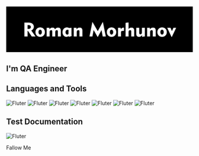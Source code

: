 [![Header](https://github.com/morgunov1/morgunov1/blob/main/assets/Group%20133.png)](https://github.com/morgunov1)

## I'm QA Engineer

## Languages and Tools
![Fluter](https://img.shields.io/badge/-JavaScript-090909?style=for-the-badge&logo=JavaScript)
![Fluter](https://img.shields.io/badge/-Postman-090909?style=for-the-badge&logo=Postman)
![Fluter](https://img.shields.io/badge/-MySQL-090909?style=for-the-badge&logo=MySQL)
![Fluter](https://img.shields.io/badge/-GitBash-090909?style=for-the-badge&logo=Git)
![Fluter](https://img.shields.io/badge/-Jira-090909?style=for-the-badge&logo=Jira)
 ![Fluter](https://img.shields.io/badge/-Charles-090909?style=for-the-badge&logo=Charles)
 ![Fluter](https://img.shields.io/badge/-Linux-090909?style=for-the-badge&logo=Linux)
 
## Test Documentation
![Fluter](https://img.shields.io/badge/-Documentation-090909?style=for-the-badge&logo=LibreOffice)

Fallow Me